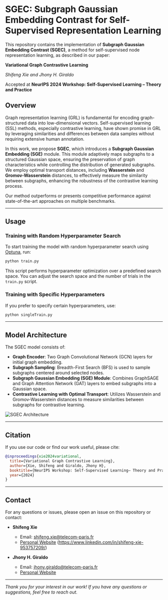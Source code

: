 # SGEC: Subgraph Gaussian Embedding Contrast for Self-Supervised Representation Learning

This repository contains the implementation of **Subgraph Gaussian Embedding Contrast (SGEC)**, a method for self-supervised node representation learning, as described in our paper:

**Variational Graph Contrastive Learning**

*Shifeng Xie and Jhony H. Giraldo*

Accepted at **NeurIPS 2024 Workshop: Self-Supervised Learning – Theory and Practice**


## Overview

Graph representation learning (GRL) is fundamental for encoding graph-structured data into low-dimensional vectors. Self-supervised learning (SSL) methods, especially contrastive learning, have shown promise in GRL by leveraging similarities and differences between data samples without requiring extensive human annotation.

In this work, we propose **SGEC**, which introduces a **Subgraph Gaussian Embedding (SGE)** module. This module adaptively maps subgraphs to a structured Gaussian space, ensuring the preservation of graph characteristics while controlling the distribution of generated subgraphs. We employ optimal transport distances, including **Wasserstein** and **Gromov-Wasserstein** distances, to effectively measure the similarity between subgraphs, enhancing the robustness of the contrastive learning process.

Our method outperforms or presents competitive performance against state-of-the-art approaches on multiple benchmarks.

---


## Usage

### Training with Random Hyperparameter Search

To start training the model with random hyperparameter search using [Optuna](https://optuna.org/), run:

```bash
python train.py
```

This script performs hyperparameter optimization over a predefined search space. You can adjust the search space and the number of trials in the `train.py` script.

### Training with Specific Hyperparameters

If you prefer to specify certain hyperparameters, use:

```bash
python singleTrain.py 
```
---

## Model Architecture

The SGEC model consists of:

- **Graph Encoder**: Two Graph Convolutional Network (GCN) layers for initial graph embedding.
- **Subgraph Sampling**: Breadth-First Search (BFS) is used to sample subgraphs centered around selected nodes.
- **Subgraph Gaussian Embedding (SGE) Module**: Combines GraphSAGE and Graph Attention Network (GAT) layers to embed subgraphs into a Gaussian space.
- **Contrastive Learning with Optimal Transport**: Utilizes Wasserstein and Gromov-Wasserstein distances to measure similarities between subgraphs for contrastive learning.

![SGEC Architecture](./assets/sgec_architecture.png)

---

## Citation

If you use our code or find our work useful, please cite:

```bibtex
@inproceedings{xie2024variational,
  title={Variational Graph Contrastive Learning},
  author={Xie, Shifeng and Giraldo, Jhony H},
  booktitle={NeurIPS Workshop: Self-Supervised Learning– Theory and Practice},
  year={2024}
}
```

---

## Contact

For any questions or issues, please open an issue on this repository or contact:

- **Shifeng Xie**
  - Email: [shifeng.xie@telecom-paris.fr](mailto:shifeng.xie@telecom-paris.fr)
  - [Personal Website](#) (https://www.linkedin.com/in/shifeng-xie-953757209/)

- **Jhony H. Giraldo**
  - Email: [jhony.giraldo@telecom-paris.fr](mailto:jhony.giraldo@telecom-paris.fr)
  - [Personal Website](https://jhonygiraldo.github.io/)

---

*Thank you for your interest in our work! If you have any questions or suggestions, feel free to reach out.*
